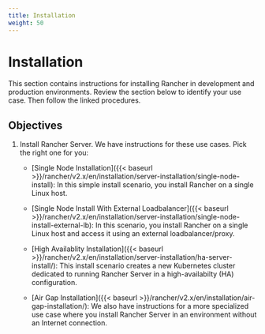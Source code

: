 ```yaml
---
title: Installation
weight: 50
---
```

# Installation

This section contains instructions for installing Rancher in development and production environments. Review the section below to identify your use case. Then follow the linked procedures.

## Objectives

1. Install Rancher Server. We have instructions for these use cases. Pick the right one for you:

	-  [Single Node Installation]({{< baseurl >}}/rancher/v2.x/en/installation/server-installation/single-node-install): In this simple install scenario, you install Rancher on a single Linux host.

	-  [Single Node Install With External Loadbalancer]({{< baseurl >}}/rancher/v2.x/en/installation/server-installation/single-node-install-external-lb): In this scenario, you install Rancher on a single Linux host and access it using an external loadbalancer/proxy.

	-  [High Availablity Installation]({{< baseurl >}}/rancher/v2.x/en/installation/server-installation/ha-server-install/): This install scenario creates a new Kubernetes cluster dedicated to running Rancher Server in a high-availabilty (HA) configuration.

	-  [Air Gap Installation]({{< baseurl >}}/rancher/v2.x/en/installation/air-gap-installation/): We also have instructions for a more specialized use case where you install Rancher Server in an environment without an Internet connection.

<!-- 2. **Optional:** Configure an external Load Balancer. A load balancer acts like a traffic cop for connections incoming to your Kubernetes cluster. You options are:

	a. [Amazon Application Load Balancer]({{< baseurl >}}/rancher/v2.x/en/installation/load-balancing-config/config-amazon-alb/)

	b. [Amazon Network Load Balancer]({{< baseurl >}}/rancher/v2.x/en/installation/load-balancing-config/config-amazon-nlb/)

	c. [Nginx]({{< baseurl >}}/rancher/v2.x/en/installation/load-balancing-config/config-Nginx/)

3. Configure SSL communication. Set up SSL by installing certificates on your Kubernetes nodes. You have a variety of options for [SSL Configuration]({{< baseurl >}}/rancher/v2.x/en/installation/ssl-config/). -->
